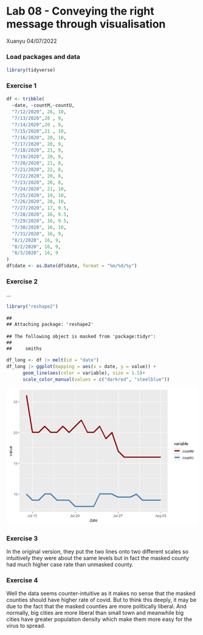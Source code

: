 Lab 08 - Conveying the right message through visualisation
================
Xuanyu
04/07/2022

### Load packages and data

``` r
library(tidyverse) 
```

### Exercise 1

``` r
df <- tribble(
  ~date, ~countM,~countU,
  "7/12/2020", 26, 10,
  "7/13/2020",20 , 9,
  "7/14/2020",20 , 9,
  "7/15/2020",21 , 10,
  "7/16/2020", 20, 10,
  "7/17/2020", 20, 9,
  "7/18/2020", 21, 9,
  "7/19/2020", 20, 9,
  "7/20/2020", 21, 8,
  "7/21/2020", 22, 8,
  "7/22/2020", 20, 8,
  "7/23/2020", 20, 8,
  "7/24/2020", 21, 10,
  "7/25/2020", 19, 10,
  "7/26/2020", 20, 10,
  "7/27/2020", 17, 9.5,
  "7/28/2020", 16, 9.5,
  "7/29/2020", 16, 9.5,
  "7/30/2020", 16, 10,
  "7/31/2020", 16, 9,
  "8/1/2020", 16, 9,
  "8/2/2020", 16, 9,
  "8/3/2020", 16, 9
)
df$date <- as.Date(df$date, format = "%m/%d/%y")
```

### Exercise 2

…

``` r
library("reshape2")  
```

    ## 
    ## Attaching package: 'reshape2'

    ## The following object is masked from 'package:tidyr':
    ## 
    ##     smiths

``` r
df_long <- df |> melt(id = "date")
df_long |> ggplot(mapping = aes(x = date, y = value)) + 
      geom_line(aes(color = variable), size = 1.5)+
      scale_color_manual(values = c("darkred", "steelblue"))
```

![](lab-08_files/figure-gfm/unnamed-chunk-2-1.png)<!-- -->

### Exercise 3

In the original version, they put the two lines onto two different
scales so intuitively they were about the same levels but in fact the
masked county had much higher case rate than unmasked county.

### Exercise 4

Well the data seems counter-intuitive as it makes no sense that the
masked counties should have higher rate of covid. But to think this
deeply, it may be due to the fact that the masked counties are more
politically liberal. And normally, big cities are more liberal than
small town and meanwhile big cities have greater population density
which make them more easy for the virus to spread.
